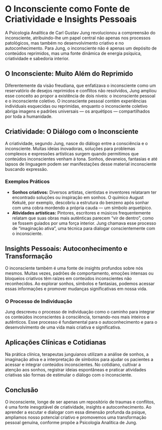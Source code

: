 # O Inconsciente como Fonte de Criatividade e Insights Pessoais

A Psicologia Analítica de Carl Gustav Jung revolucionou a compreensão do inconsciente, atribuindo-lhe um papel central não apenas nos processos patológicos, mas também no desenvolvimento criativo e no autoconhecimento. Para Jung, o inconsciente não é apenas um depósito de conteúdos reprimidos, mas uma fonte dinâmica de energia psíquica, criatividade e sabedoria interior.

## O Inconsciente: Muito Além do Reprimido

Diferentemente da visão freudiana, que enfatizava o inconsciente como um reservatório de desejos reprimidos e conflitos não resolvidos, Jung ampliou esse conceito ao propor a existência de dois níveis: o inconsciente pessoal e o inconsciente coletivo. O inconsciente pessoal contém experiências individuais esquecidas ou reprimidas, enquanto o inconsciente coletivo abriga imagens e padrões universais — os arquétipos — compartilhados por toda a humanidade.

## Criatividade: O Diálogo com o Inconsciente

A criatividade, segundo Jung, nasce do diálogo entre a consciência e o inconsciente. Muitas ideias inovadoras, soluções para problemas complexos e expressões artísticas surgem quando permitimos que conteúdos inconscientes venham à tona. Sonhos, devaneios, fantasias e até lapsos de linguagem podem ser manifestações desse material inconsciente buscando expressão.

### Exemplos Práticos

- **Sonhos criativos:** Diversos artistas, cientistas e inventores relataram ter encontrado soluções ou inspiração em sonhos. O químico August Kekulé, por exemplo, descobriu a estrutura do benzeno após sonhar com uma cobra mordendo a própria cauda — um símbolo arquetípico.
- **Atividades artísticas:** Pintores, escritores e músicos frequentemente relatam que suas obras mais autênticas parecem “vir de dentro”, como se fossem guiados por uma força interior. Jung chamava esse processo de “imaginação ativa”, uma técnica para dialogar conscientemente com o inconsciente.

## Insights Pessoais: Autoconhecimento e Transformação

O inconsciente também é uma fonte de insights profundos sobre nós mesmos. Muitas vezes, padrões de comportamento, emoções intensas ou bloqueios criativos têm raízes em conteúdos inconscientes não reconhecidos. Ao explorar sonhos, símbolos e fantasias, podemos acessar essas informações e promover mudanças significativas em nossa vida.

### O Processo de Individuação

Jung descreveu o processo de individuação como o caminho para integrar os conteúdos inconscientes à consciência, tornando-nos mais inteiros e autênticos. Esse processo é fundamental para o autoconhecimento e para o desenvolvimento de uma vida mais criativa e significativa.

## Aplicações Clínicas e Cotidianas

Na prática clínica, terapeutas junguianos utilizam a análise de sonhos, a imaginação ativa e a interpretação de símbolos para ajudar os pacientes a acessar e integrar conteúdos inconscientes. No cotidiano, cultivar a atenção aos sonhos, registrar ideias espontâneas e praticar atividades criativas são formas de estimular o diálogo com o inconsciente.

## Conclusão

O inconsciente, longe de ser apenas um repositório de traumas e conflitos, é uma fonte inesgotável de criatividade, insights e autoconhecimento. Ao aprender a escutar e dialogar com essa dimensão profunda da psique, ampliamos nosso potencial criativo e promovemos uma transformação pessoal genuína, conforme propõe a Psicologia Analítica de Jung.